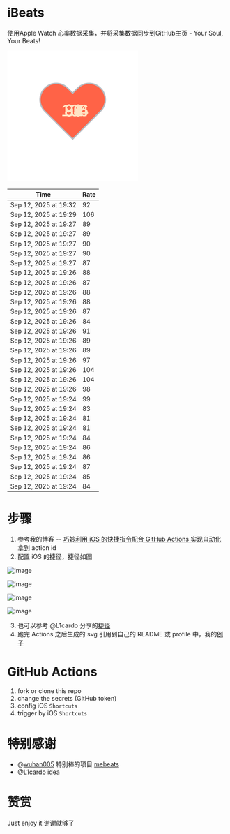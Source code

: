 # iBeats
使用Apple Watch 心率数据采集，并将采集数据同步到GitHub主页 - Your Soul, Your Beats!

![](./files/heart.svg)

<!--START_SECTION:my_heart_rate-->
| Time | Rate | 
 | ---- | ---- | 
| Sep 12, 2025 at 19:32 | 92 |
| Sep 12, 2025 at 19:29 | 106 |
| Sep 12, 2025 at 19:27 | 89 |
| Sep 12, 2025 at 19:27 | 89 |
| Sep 12, 2025 at 19:27 | 90 |
| Sep 12, 2025 at 19:27 | 90 |
| Sep 12, 2025 at 19:27 | 87 |
| Sep 12, 2025 at 19:26 | 88 |
| Sep 12, 2025 at 19:26 | 87 |
| Sep 12, 2025 at 19:26 | 88 |
| Sep 12, 2025 at 19:26 | 88 |
| Sep 12, 2025 at 19:26 | 87 |
| Sep 12, 2025 at 19:26 | 84 |
| Sep 12, 2025 at 19:26 | 91 |
| Sep 12, 2025 at 19:26 | 89 |
| Sep 12, 2025 at 19:26 | 89 |
| Sep 12, 2025 at 19:26 | 97 |
| Sep 12, 2025 at 19:26 | 104 |
| Sep 12, 2025 at 19:26 | 104 |
| Sep 12, 2025 at 19:26 | 98 |
| Sep 12, 2025 at 19:24 | 99 |
| Sep 12, 2025 at 19:24 | 83 |
| Sep 12, 2025 at 19:24 | 81 |
| Sep 12, 2025 at 19:24 | 81 |
| Sep 12, 2025 at 19:24 | 84 |
| Sep 12, 2025 at 19:24 | 86 |
| Sep 12, 2025 at 19:24 | 86 |
| Sep 12, 2025 at 19:24 | 87 |
| Sep 12, 2025 at 19:24 | 85 |
| Sep 12, 2025 at 19:24 | 84 |

<!--END_SECTION:my_heart_rate-->

# 步骤
1. 参考我的博客 -- [巧妙利用 iOS 的快捷指令配合 GitHub Actions 实现自动化](https://github.com/yihong0618/gitblog/issues/198) 拿到 action id
2. 配置 iOS 的捷径，捷径如图

![image](https://user-images.githubusercontent.com/15976103/122154218-0db0b480-ce97-11eb-93bb-5aec07c558dc.png)

![image](https://user-images.githubusercontent.com/15976103/122154236-186b4980-ce97-11eb-8e4b-70551a0391ae.png)

![image](https://user-images.githubusercontent.com/15976103/122154268-2d47dd00-ce97-11eb-902e-3acf292265a9.png)

![image](https://user-images.githubusercontent.com/15976103/122174055-fa144680-ceb4-11eb-9be2-3eb83cd516f7.png)

3. 也可以参考 @L1cardo 分享的[捷径](https://www.icloud.com/shortcuts/6ab6047b459c41ad822ad6b94b1c03d4)
4. 跑完 Actions 之后生成的 svg 引用到自己的 README 或 profile 中，我的[例子](https://github.com/yihong0618) 

# GitHub Actions

1. fork or clone this repo
2. change the secrets (GitHub token)
3. config iOS `Shortcuts` 
4. trigger by iOS `Shortcuts`

# 特别感谢
- @[wuhan005](https://github.com/wuhan005) 特别棒的项目 [mebeats](https://github.com/wuhan005/mebeats)
- @[L1cardo](https://github.com/L1cardo) idea

# 赞赏
Just enjoy it
谢谢就够了
